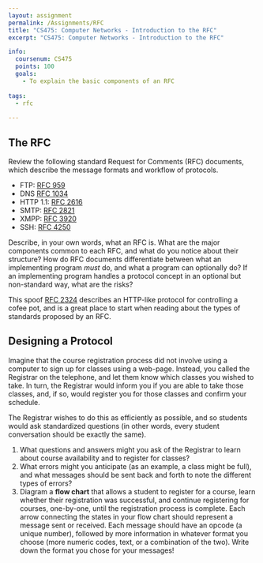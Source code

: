 ```yaml
---
layout: assignment
permalink: /Assignments/RFC
title: "CS475: Computer Networks - Introduction to the RFC"
excerpt: "CS475: Computer Networks - Introduction to the RFC"

info:
  coursenum: CS475
  points: 100
  goals:
    - To explain the basic components of an RFC
      
tags:
  - rfc
  
---
```


## The RFC

Review the following standard Request for Comments (RFC) documents, which describe the message formats and workflow of protocols.

* FTP: [RFC 959](https://tools.ietf.org/html/rfc959) 
* DNS [RFC 1034](https://tools.ietf.org/html/rfc1034) 
* HTTP 1.1: [RFC 2616](https://tools.ietf.org/html/rfc2616) 
* SMTP: [RFC 2821](https://tools.ietf.org/html/rfc2821) 
* XMPP: [RFC 3920](https://tools.ietf.org/html/rfc3920) 
* SSH: [RFC 4250](https://tools.ietf.org/html/rfc4250)

Describe, in your own words, what an RFC is.  What are the major components common to each RFC, and what do you notice about their structure?  How do RFC documents differentiate between what an implementing program *must* do, and what a program can optionally do? If an implementing program handles a protocol concept in an optional but non-standard way, what are the risks?

This spoof [RFC 2324](https://tools.ietf.org/html/rfc2324) describes an HTTP-like protocol for controlling a cofee pot, and is a great place to start when reading about the types of standards proposed by an RFC.

## Designing a Protocol

Imagine that the course registration process did not involve using a computer to sign up for classes using a web-page.  Instead, you called the Registrar on the telephone, and let them know which classes you wished to take.  In turn, the Registrar would inform you if you are able to take those classes, and, if so, would register you for those classes and confirm your schedule.

The Registrar wishes to do this as efficiently as possible, and so students would ask standardized questions (in other words, every student conversation should be exactly the same).  

1. What questions and answers might you ask of the Registrar to learn about course availability and to register for classes?
2. What errors might you anticipate (as an example, a class might be full), and what messages should be sent back and forth to note the different types of errors?
3. Diagram a **flow chart** that allows a student to register for a course, learn whether their registration was successful, and continue registering for courses, one-by-one, until the registration process is complete.  Each arrow connecting the states in your flow chart should represent a message sent or received.  Each message should have an opcode (a unique number), followed by more information in whatever format you choose (more numeric codes, text, or a combination of the two).  Write down the format you chose for your messages!